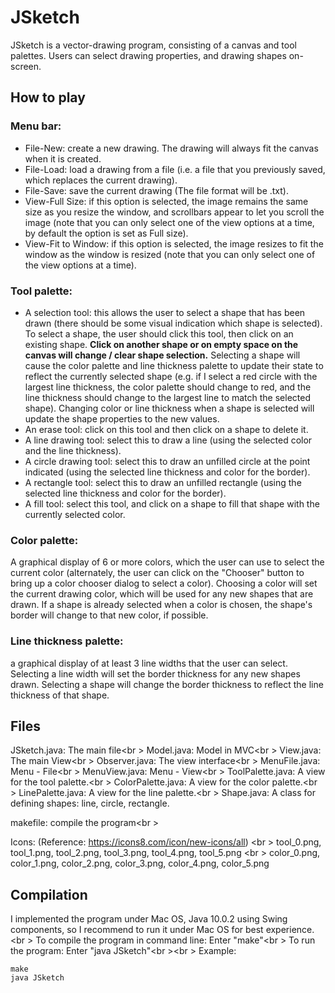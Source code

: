 # JSketch
JSketch is a vector-drawing program, consisting of a canvas and tool palettes. Users can select drawing properties, and drawing shapes on-screen.

## How to play

### Menu bar:
<ul>
	<li>File-New: create a new drawing. The drawing will always fit the canvas when it is created.</li>
	<li>File-Load: load a drawing from a file (i.e. a file that you previously saved, which replaces the current drawing).</li>
	<li>File-Save: save the current drawing (The file format will be .txt).</li>
	<li>View-Full Size: if this option is selected, the image remains the same size as you resize the window, and scrollbars appear to let you scroll the image (note that you can only select one of the view options at a time, by default the option is set as Full size).</li>
	<li>View-Fit to Window: if this option is selected, the image resizes to fit the window as the window is resized (note that you can only select one of the view options at a time).</li>
</ul>

### Tool palette:
<ul>
	<li>A selection tool: this allows the user to select a shape that has been drawn (there should be some visual indication which shape is selected). To select a shape, the user should click this tool, then click on an existing shape. <strong>Click on another shape or on empty space on the canvas will change / clear shape selection.</strong> Selecting a shape will cause the color palette and line thickness palette to update their state to reflect the currently selected shape (e.g. if I select a red circle with the largest line thickness, the color palette should change to red, and the line thickness should change to the largest line to match the selected shape). Changing color or line thickness when a shape is selected will update the shape properties to the new values.</li>
	<li>An erase tool: click on this tool and then click on a shape to delete it.</li>
	<li>A line drawing tool: select this to draw a line (using the selected color and the line thickness).</li>
	<li>A circle drawing tool: select this to draw an unfilled circle at the point indicated (using the selected line thickness and color for the border).</li>
	<li>A rectangle tool: select this to draw an unfilled rectangle (using the selected line thickness and color for the border).</li>
	<li>A fill tool: select this tool, and click on a shape to fill that shape with the currently selected color.</li>
</ul>

### Color palette:
A graphical display of 6 or more colors, which the user can use to select the current color (alternately, the user can click on the "Chooser" button to bring up a color chooser dialog to select a color). Choosing a color will set the current drawing color, which will be used for any new shapes that are drawn. If a shape is already selected when a color is chosen, the shape's border will change to that new color, if possible.

### Line thickness palette: 
a graphical display of at least 3 line widths that the user can select. Selecting a line width will set the border thickness for any new shapes drawn. Selecting a shape will change the border thickness to reflect the line thickness of that shape.

## Files
JSketch.java: The main file<br \>
Model.java: Model in MVC<br \>
View.java: The main View<br \>
Observer.java: The view interface<br \>
MenuFile.java: Menu - File<br \>
MenuView.java: Menu - View<br \>
ToolPalette.java: A view for the tool palette.<br \>
ColorPalette.java: A view for the color palette.<br \>
LinePalette.java: A view for the line palette.<br \>
Shape.java: A class for defining shapes: line, circle, rectangle.

makefile: compile the program<br \>

Icons: (Reference: https://icons8.com/icon/new-icons/all) <br \>
tool_0.png, tool_1.png, tool_2.png, tool_3.png, tool_4.png, tool_5.png <br \>
color_0.png, color_1.png, color_2.png, color_3.png, color_4.png, color_5.png 

## Compilation
I implemented the program under Mac OS, Java 10.0.2 using Swing components, so I recommend to run it under Mac OS for best experience.<br \>
To compile the program in command line: Enter "make"<br \>
To run the program: Enter "java JSketch"<br \><br \>
Example:
<pre><code>make
java JSketch</code></pre>
